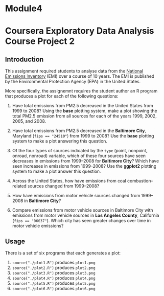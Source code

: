 # Module4
# Coursera Exploratory Data Analysis Course Project 2

## Introduction

This assignment required students to analyse data from the [National Emissions Inventory](http://www.epa.gov/ttn/chief/eiinformation.html) (EMI) over a course of 10 years. The EMI is published by the Environmental Protection Agency (EPA) in the United States.

More specifically, the assignemnt requires the student author an R program that produces a plot for each of the following questions:

1. Have total emissions from PM2.5 decreased in the United States from 1999 to 2008? Using the **base** plotting system, make a plot showing the total PM2.5 emission from all sources for each of the years 1999, 2002, 2005, and 2008.

2. Have total emissions from PM2.5 decreased in the **Baltimore City**, Maryland (`fips == "24510"`) from 1999 to 2008? Use the **base** plotting system to make a plot answering this question.

3. Of the four types of sources indicated by the `type` (point, nonpoint, onroad, nonroad) variable, which of these four sources have seen decreases in emissions from 1999–2008 for **Baltimore City**? Which have seen increases in emissions from 1999–2008? Use the **ggplot2** plotting system to make a plot answer this question.

4. Across the United States, how have emissions from coal combustion-related sources changed from 1999–2008?

5. How have emissions from motor vehicle sources changed from 1999–2008 in **Baltimore City**?

6. Compare emissions from motor vehicle sources in Baltimore City with emissions from motor vehicle sources in **Los Angeles County**, California (`fips == "06037"`). Which city has seen greater changes over time in motor vehicle emissions?

## Usage

There is a set of six programs that each generates a plot:

1. `source("./plot1.R")` produces `plot1.png`
2. `source("./plot2.R")` produces `plot2.png`
3. `source("./plot3.R")` produces `plot3.png`
4. `source("./plot4.R")` produces `plot4.png`
5. `source("./plot5.R")` produces `plot5.png`
6. `source("./plot6.R")` produces `plot6.png`

